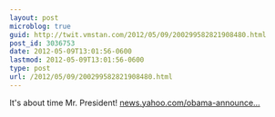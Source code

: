 ```yaml
---
layout: post
microblog: true
guid: http://twit.vmstan.com/2012/05/09/200299582821908480.html
post_id: 3036753
date: 2012-05-09T13:01:56-0600
lastmod: 2012-05-09T13:01:56-0600
type: post
url: /2012/05/09/200299582821908480.html
---
```

It's about time Mr. President! <a href="http://news.yahoo.com/obama-announces-his-support-for-same-sex-marriage.html">news.yahoo.com/obama-announce…</a>
